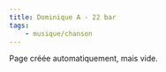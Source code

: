```yaml
---
title: Dominique A - 22 bar
tags:
    - musique/chanson
---
```


Page créée automatiquement, mais vide.
